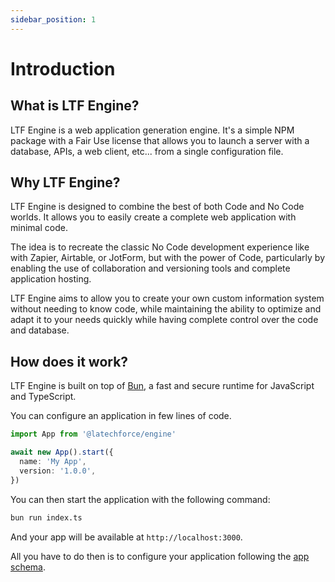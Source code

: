 ```yaml
---
sidebar_position: 1
---
```


# Introduction

## What is LTF Engine?

LTF Engine is a web application generation engine. It's a simple NPM package with a Fair Use license that allows you to launch a server with a database, APIs, a web client, etc... from a single configuration file.

## Why LTF Engine?

LTF Engine is designed to combine the best of both Code and No Code worlds. It allows you to easily create a complete web application with minimal code.

The idea is to recreate the classic No Code development experience like with Zapier, Airtable, or JotForm, but with the power of Code, particularly by enabling the use of collaboration and versioning tools and complete application hosting.

LTF Engine aims to allow you to create your own custom information system without needing to know code, while maintaining the ability to optimize and adapt it to your needs quickly while having complete control over the code and database.

## How does it work?

LTF Engine is built on top of [Bun](https://bun.sh/), a fast and secure runtime for JavaScript and TypeScript.

You can configure an application in few lines of code.

```ts file="index.ts"
import App from '@latechforce/engine'

await new App().start({
  name: 'My App',
  version: '1.0.0',
})
```

You can then start the application with the following command:

```bash
bun run index.ts
```

And your app will be available at `http://localhost:3000`.

All you have to do then is to configure your application following the [app schema](/schema). 
